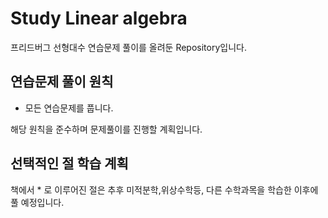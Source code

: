 # Study Linear algebra

프리드버그 선형대수 연습문제 풀이를 올려둔 Repository입니다.

## 연습문제 풀이 원칙

- 모든 연습문제를 풉니다.

해당 원칙을 준수하며 문제풀이를 진행할 계획입니다.

## 선택적인 절 학습 계획

책에서 * 로 이루어진 절은 추후 미적분학,위상수학등, 다른 수학과목을 학습한 이후에 풀 예정입니다.
